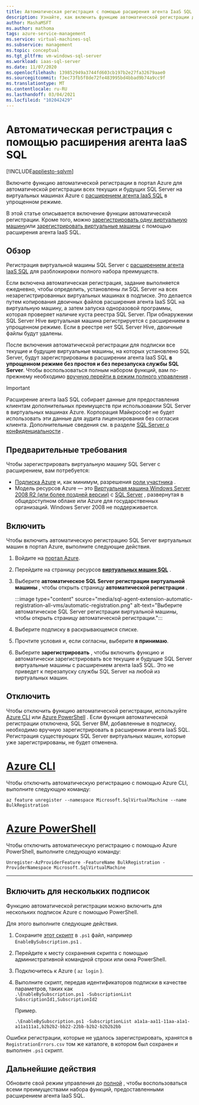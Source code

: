 ```yaml
---
title: Автоматическая регистрация с помощью расширения агента IaaS SQL
description: Узнайте, как включить функцию автоматической регистрации для автоматической регистрации всех прошлых и будущих SQL Server виртуальных машин с расширением агента IaaS SQL с помощью портал Azure.
author: MashaMSFT
ms.author: mathoma
tags: azure-service-management
ms.service: virtual-machines-sql
ms.subservice: management
ms.topic: conceptual
ms.tgt_pltfrm: vm-windows-sql-server
ms.workload: iaas-sql-server
ms.date: 11/07/2020
ms.openlocfilehash: 139852949a3744fd603cb197b2e27fa32679aae0
ms.sourcegitcommit: f3ec73fb5f8de72fe483995bd4bbad9b74a9cc9f
ms.translationtype: MT
ms.contentlocale: ru-RU
ms.lasthandoff: 03/04/2021
ms.locfileid: "102042429"
---
```

# <a name="automatic-registration-with-sql-iaas-agent-extension"></a>Автоматическая регистрация с помощью расширения агента IaaS SQL
[!INCLUDE[appliesto-sqlvm](../../includes/appliesto-sqlvm.md)]

Включите функцию автоматической регистрации в портал Azure для автоматической регистрации всех текущих и будущих SQL Server на виртуальных машинах Azure с [расширением агента IaaS SQL](sql-server-iaas-agent-extension-automate-management.md) в упрощенном режиме. 

В этой статье описывается включение функции автоматической регистрации. Кроме того, можно [зарегистрировать одну виртуальную машину](sql-agent-extension-manually-register-single-vm.md)или [зарегистрировать виртуальные машины](sql-agent-extension-manually-register-vms-bulk.md) с помощью расширения агента IaaS SQL. 

## <a name="overview"></a>Обзор

Регистрация виртуальной машины SQL Server с [расширением агента IaaS SQL](sql-server-iaas-agent-extension-automate-management.md) для разблокировки полного набора преимуществ. 

Если включена автоматическая регистрация, задание выполняется ежедневно, чтобы определить, установлены ли SQL Server на всех незарегистрированных виртуальных машинах в подписке. Это делается путем копирования двоичных файлов расширения агента IaaS SQL на виртуальную машину, а затем запуска одноразовой программы, которая проверяет наличие куста реестра SQL Server. При обнаружении SQL Server Hive виртуальная машина регистрируется с расширением в упрощенном режиме. Если в реестре нет SQL Server Hive, двоичные файлы будут удалены.

После включения автоматической регистрации для подписки все текущие и будущие виртуальные машины, на которых установлено SQL Server, будут зарегистрированы в расширении агента IaaS SQL **в упрощенном режиме без простоя и без перезапуска службы SQL Server**. Чтобы воспользоваться полным набором функций, вам по-прежнему необходимо [вручную перейти в режим полного управления](sql-agent-extension-manually-register-single-vm.md#upgrade-to-full) . 

> [!IMPORTANT]
> Расширение агента IaaS SQL собирает данные для предоставления клиентам дополнительных преимуществ при использовании SQL Server в виртуальных машинах Azure. Корпорация Майкрософт не будет использовать эти данные для аудита лицензирования без согласия клиента. Дополнительные сведения см. в разделе [SQL Server о конфиденциальности](/sql/sql-server/sql-server-privacy#non-personal-data) .

## <a name="prerequisites"></a>Предварительные требования

Чтобы зарегистрировать виртуальную машину SQL Server с расширением, вам потребуется: 

- [Подписка Azure](https://azure.microsoft.com/free/) и, как минимум, разрешения [роли участника](../../../role-based-access-control/built-in-roles.md#all) .
- Модель ресурсов Azure — это [Виртуальная машина Windows Server 2008 R2 (или более поздней версии)](../../../virtual-machines/windows/quick-create-portal.md) с [SQL Server](https://www.microsoft.com/sql-server/sql-server-downloads) , развернутая в общедоступном облаке или Azure для государственных организаций. Windows Server 2008 не поддерживается. 


## <a name="enable"></a>Включить

Чтобы включить автоматическую регистрацию SQL Server виртуальных машин в портал Azure, выполните следующие действия.

1. Войдите на [портал Azure](https://portal.azure.com).
1. Перейдите на страницу ресурсов [**виртуальных машин SQL**](https://ms.portal.azure.com/#blade/HubsExtension/BrowseResource/resourceType/Microsoft.SqlVirtualMachine%2FSqlVirtualMachines) . 
1. Выберите **автоматическое SQL Server регистрации виртуальной машины** , чтобы открыть страницу **автоматической регистрации** . 

   :::image type="content" source="media/sql-agent-extension-automatic-registration-all-vms/automatic-registration.png" alt-text="Выберите автоматическое SQL Server регистрации виртуальной машины, чтобы открыть страницу автоматической регистрации.":::

1. Выберите подписку в раскрывающемся списке. 
1. Прочтите условия и, если согласны, выберите **я принимаю**. 
1. Выберите **зарегистрировать** , чтобы включить функцию и автоматически зарегистрировать все текущие и будущие SQL Server виртуальные машины с расширением агента IaaS SQL. Это не приведет к перезапуску службы SQL Server на любой из виртуальных машин. 

## <a name="disable"></a>Отключить

Чтобы отключить функцию автоматической регистрации, используйте [Azure CLI](/cli/azure/install-azure-cli) или [Azure PowerShell](/powershell/azure/install-az-ps) . Если функция автоматической регистрации отключена, SQL Server ВМ, добавленные в подписку, необходимо вручную зарегистрировать в расширении агента IaaS SQL. Регистрация существующих SQL Server виртуальных машин, которые уже зарегистрированы, не будет отменена.



# <a name="azure-cli"></a>[Azure CLI](#tab/azure-cli)

Чтобы отключить автоматическую регистрацию с помощью Azure CLI, выполните следующую команду: 

```azurecli-interactive
az feature unregister --namespace Microsoft.SqlVirtualMachine --name BulkRegistration
```

# <a name="azure-powershell"></a>[Azure PowerShell](#tab/azure-powershell)

Чтобы отключить автоматическую регистрацию с помощью Azure PowerShell, выполните следующую команду: 

```powershell-interactive
Unregister-AzProviderFeature -FeatureName BulkRegistration -ProviderNamespace Microsoft.SqlVirtualMachine
```

---

## <a name="enable-for-multiple-subscriptions"></a>Включить для нескольких подписок

Функцию автоматической регистрации можно включить для нескольких подписок Azure с помощью PowerShell. 

Для этого выполните следующие действия.

1. Сохраните [этот скрипт](https://github.com/microsoft/tigertoolbox/blob/master/AzureSQLVM/RegisterSubscriptionsToSqlVmAutomaticRegistration.ps1) в `.ps1` файл, например `EnableBySubscription.ps1` . 
1. Перейдите к месту сохранения скрипта с помощью административной командной строки или окна PowerShell. 
1. Подключитесь к Azure ( `az login` ).
1. Выполните скрипт, передав идентификаторов подписки в качестве параметров, таких как   
   `.\EnableBySubscription.ps1 -SubscriptionList SubscriptionId1,SubscriptionId2`

   Пример. 

   ```console
   .\EnableBySubscription.ps1 -SubscriptionList a1a1a-aa11-11aa-a1a1-a11a111a1,b2b2b2-bb22-22bb-b2b2-b2b2b2bb
   ```

Ошибки регистрации, которые не удалось зарегистрировать, хранятся в `RegistrationErrors.csv` том же каталоге, в котором был сохранен и выполнен `.ps1` скрипт. 

## <a name="next-steps"></a>Дальнейшие действия

Обновите свой режим управления до [полной](sql-agent-extension-manually-register-single-vm.md#upgrade-to-full) , чтобы воспользоваться всеми преимуществами набора функций, предоставленными расширением агента IaaS SQL. 
